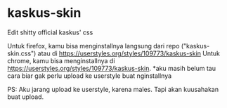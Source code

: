 # kaskus-skin
Edit shitty official kaskus' css

Untuk firefox, kamu bisa menginstallnya langsung dari repo ("kaskus-skin.css") atau di https://userstyles.org/styles/109773/kaskus-skin
Untuk chrome, kamu bisa menginstallnya di https://userstyles.org/styles/109773/kaskus-skin. *aku masih belum tau cara biar gak perlu upload ke userstyle buat nginstallnya



PS: Aku jarang upload ke userstyle, karena males. Tapi akan kuusahakan buat upload. 
